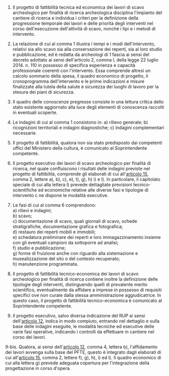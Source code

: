 1. Il progetto di fattibilità tecnica ed economica dei lavori di scavo archeologico per finalità di ricerca archeologica disciplina l'impianto del cantiere di ricerca e individua i criteri per la definizione della progressione temporale dei lavori e delle priorità degli interventi nel corso dell'esecuzione dell'attività di scavo, nonché i tipi e i metodi di intervento.

2. La relazione di cui al comma 1 illustra i tempi e i modi dell'intervento, relativi sia allo scavo sia alla conservazione dei reperti, sia al loro studio e pubblicazione, ed è redatta da archeologi di 1 fascia ai sensi del decreto adottato ai sensi dell'articolo 2, comma l, della legge 22 luglio 2014. n. 110 in possesso di specifica esperienza e capacità professionale coerenti con l'intervento. Essa comprende altresì un calcolo sommario della spesa, il quadro economico di progetto, il cronoprogramma dell'intervento e le prime indicazioni e misure finalizzate alla tutela della salute e sicurezza dei luoghi di lavoro per la stesura dei piani di sicurezza.

3. Il quadro delle conoscenze pregresse consiste in una lettura critica dello stato esistente aggiornato alla luce degli elementi di conoscenza raccolti in eventuali scoperte.

4. Le indagini di cui al comma 1 consistono in: a) rilievo generale; b) ricognizioni territoriali e indagini diagnostiche; c) indagini complementari necessarie.

5. Il progetto di fattibilità, qualora non sia stato predisposto dai competenti uffici del Ministero della cultura, è comunicato al Soprintendente competente.

6. Il progetto esecutivo dei lavori di scavo archeologico per finalità di ricerca, nel quale confluiscono i risultati delle indagini previste nel progetto di fattibilità, comprende gli elaborati di cui all'[articolo 15](/allegato-2.18/articolo-15/1), comma 2, lettere a), b), c), e), t), g), h) i) e l). In particolare, il capitolato speciale di cui alla lettera l) prevede dettagliate previsioni tecnico-scientifiche ed economiche relative alle diverse fasi e tipologie di intervento c ne dispone le modalità esecutive.

7. Le fasi di cui al comma 6 comprendono:<br>a) rilievi e indagini;<br>b) scavo;<br>c) documentazione di scavo, quali giornali di scavo, schede stratigrafiche, documentazione grafica e fotografica;<br>d) restauro dei reperti mobili e immobili;<br>e) schedatura preliminare dei reperti e loro immagazzinamento insieme con gli eventuali campioni da sottoporre ad analisi;<br>f) studio e pubblicazione;<br>g) forme di fruizione anche con riguardo alla sistemazione e musealizzazione del sito o del contesto recuperato;<br>h) manutenzione programmata.

8. Il progetto di fattibilità tecnico-economica dei lavori di scavo archeologico per finalità di ricerca contiene inoltre la definizione delle tipologie degli interventi, distinguendo quelli di prevalente merito scientifico, eventualmente da affidare a imprese in possesso di requisiti specifici ove non curate dalla stessa amministrazione aggiudicatrice. In questo caso, il progetto di fattibilità tecnico-economica è comunicato al Soprintendente competente.

9. Il progetto esecutivo, salvo diversa indicazione del RUP ai sensi dell'[articolo 12](/allegato-2.18/articolo-12/1), indica in modo compiuto, entrando nel dettaglio e sulla base delle indagini eseguite, le modalità tecniche ed esecutive delle varie fasi operative, indicando i controlli da effettuare in cantiere nel corso dei lavori.

9-bis. Qualora, ai sensi dell'[articolo 12](/allegato-2.18/articolo-12/1), comma 4, lettera b), l'affidamento dei lavori avvenga sulla base del PFTE, questo è integrato dagli elaborati di cui all'[articolo 15](/allegato-2.18/articolo-15/1), comma 2, lettere f), g), h), i) ed l). Il quadro economico di cui alla lettera g) prevede adeguata copertura per l'integrazione della progettazione in corso d'opera.